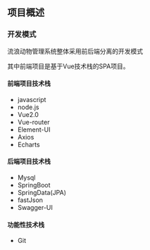 ## 项目概述

### 开发模式

流浪动物管理系统整体采用前后端分离的开发模式

其中前端项目是基于Vue技术栈的SPA项目。

#### 前端项目技术栈

- javascript
- node.js
- Vue2.0
- Vue-router
- Element-UI
- Axios
- Echarts

#### 后端项目技术栈



- Mysql
- SpringBoot
- SpringData(JPA)
- fastJson
- Swagger-UI



#### 功能性技术栈

- Git





